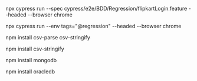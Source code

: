 npx cypress run --spec cypress/e2e/BDD/Regression/flipkartLogin.feature --headed --browser chrome


npx cypress run --env tags="@regression" --headed --browser chrome


npm install csv-parse csv-stringify

npm install csv-stringify

npm install mongodb

npm install oracledb



